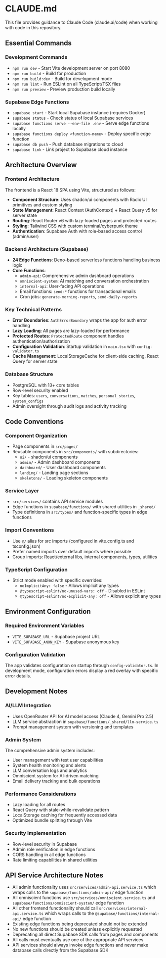 # CLAUDE.md

This file provides guidance to Claude Code (claude.ai/code) when working with code in this repository.

## Essential Commands

### Development Commands
- `npm run dev` - Start Vite development server on port 8080
- `npm run build` - Build for production
- `npm run build:dev` - Build for development mode
- `npm run lint` - Run ESLint on all TypeScript/TSX files
- `npm run preview` - Preview production build locally

### Supabase Edge Functions
- `supabase start` - Start local Supabase instance (requires Docker)
- `supabase status` - Check status of local Supabase services
- `supabase functions serve --env-file .env` - Serve edge functions locally
- `supabase functions deploy <function-name>` - Deploy specific edge function
- `supabase db push` - Push database migrations to cloud
- `supabase link` - Link project to Supabase cloud instance

## Architecture Overview

### Frontend Architecture
The frontend is a React 18 SPA using Vite, structured as follows:

- **Component Structure**: Uses shadcn/ui components with Radix UI primitives and custom styling
- **State Management**: React Context (AuthContext) + React Query v5 for server state
- **Routing**: React Router v6 with lazy-loaded pages and protected routes
- **Styling**: Tailwind CSS with custom terminal/cyberpunk theme
- **Authentication**: Supabase Auth with role-based access control (admin/user)

### Backend Architecture (Supabase)
- **24 Edge Functions**: Deno-based serverless functions handling business logic
- **Core Functions**:
  - `admin-api`: Comprehensive admin dashboard operations
  - `omniscient-system`: AI matching and conversation orchestration
  - `internal-api`: User-facing API operations
  - Email functions: `send-*` functions for transactional emails
  - Cron jobs: `generate-morning-reports`, `send-daily-reports`

### Key Technical Patterns
- **Error Boundaries**: `AuthErrorBoundary` wraps the app for auth error handling
- **Lazy Loading**: All pages are lazy-loaded for performance
- **Protected Routes**: `ProtectedRoute` component handles authentication/authorization
- **Configuration Validation**: Startup validation in `main.tsx` with `config-validator.ts`
- **Cache Management**: LocalStorageCache for client-side caching, React Query for server state

### Database Structure
- PostgreSQL with 13+ core tables
- Row-level security enabled
- Key tables: `users`, `conversations`, `matches`, `personal_stories`, `system_configs`
- Admin oversight through audit logs and activity tracking

## Code Conventions

### Component Organization
- Page components in `src/pages/`
- Reusable components in `src/components/` with subdirectories:
  - `ui/` - shadcn/ui components
  - `admin/` - Admin dashboard components
  - `dashboard/` - User dashboard components
  - `landing/` - Landing page sections
  - `skeletons/` - Loading skeleton components

### Service Layer
- `src/services/` contains API service modules
- Edge functions in `supabase/functions/` with shared utilities in `_shared/`
- Type definitions in `src/types/` and function-specific types in edge functions

### Import Conventions
- Use `@/` alias for src imports (configured in vite.config.ts and tsconfig.json)
- Prefer named imports over default imports where possible
- Group imports: React/external libs, internal components, types, utilities

### TypeScript Configuration
- Strict mode enabled with specific overrides:
  - `noImplicitAny: false` - Allows implicit any types
  - `@typescript-eslint/no-unused-vars: off` - Disabled in ESLint
  - `@typescript-eslint/no-explicit-any: off` - Allows explicit any types

## Environment Configuration

### Required Environment Variables
- `VITE_SUPABASE_URL` - Supabase project URL
- `VITE_SUPABASE_ANON_KEY` - Supabase anonymous key

### Configuration Validation
The app validates configuration on startup through `config-validator.ts`. In development mode, configuration errors display a red overlay with specific error details.

## Development Notes

### AI/LLM Integration
- Uses OpenRouter API for AI model access (Claude 4, Gemini Pro 2.5)
- LLM service abstraction in `supabase/functions/_shared/llm-service.ts`
- Prompt management system with versioning and templates

### Admin System
The comprehensive admin system includes:
- User management with test user capabilities
- System health monitoring and alerts
- LLM conversation logs and analytics
- Omniscient system for AI-driven matching
- Email delivery tracking and bulk operations

### Performance Considerations
- Lazy loading for all routes
- React Query with stale-while-revalidate pattern
- LocalStorage caching for frequently accessed data
- Optimized bundle splitting through Vite

### Security Implementation
- Row-level security in Supabase
- Admin role verification in edge functions
- CORS handling in all edge functions
- Rate limiting capabilities in shared utilities

## API Service Architecture Notes
- All admin functionality uses `src/services/admin-api.service.ts` which wraps calls to the `supabase/functions/admin-api/` edge function
- All omniscient functions use `src/services/omniscient.service.ts` and `supabase/functions/omniscient-system/` edge function
- All other frontend functionality should call `src/services/internal-api.service.ts` which wraps calls to the `@supabase/functions/internal-api/` edge function
- Existing edge functions being deprecated should not be extended
- No new functions should be created unless explicitly requested
- Deprecating all direct Supabase SDK calls from pages and components
- All calls must eventually use one of the appropriate API services
- API services should always invoke edge functions and never make database calls directly from the Supabase SDK